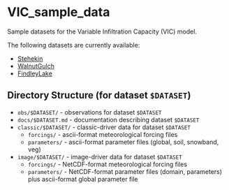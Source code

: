 # VIC_sample_data
Sample datasets for the Variable Infiltration Capacity (VIC) model.

The following datasets are currently available:
- [Stehekin](docs/Stehekin.md)
- [WalnutGulch](docs/WalnutGulch.md)
- [FindleyLake](docs/FindleyLake.md)

## Directory Structure (for dataset `$DATASET`)
- `obs/$DATASET/` - observations for dataset `$DATASET`
- `docs/$DATASET.md` - documentation describing dataset `$DATASET`
- `classic/$DATASET/` - classic-driver data for dataset `$DATASET`
  - `forcings/` - ascii-format meteorological forcing files
  - `parameters/` - ascii-format parameter files (global, soil, snowband, veg)
- `image/$DATASET/` - image-driver data for dataset `$DATASET`
  - `forcings/` - NetCDF-format meteorological forcing files
  - `parameters/` - NetCDF-format parameter files (domain, parameters) plus ascii-format global parameter file
